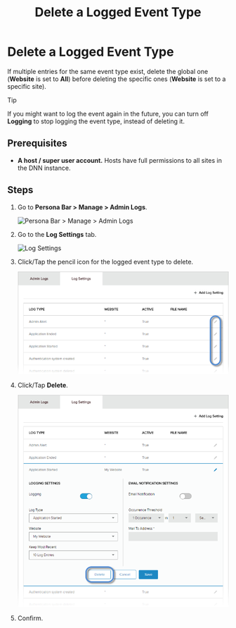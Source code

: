 ﻿---
uid: delete-logged-event-type
locale: en
title: Delete a Logged Event Type
dnneditions: DNN Platform,Evoq Content,Evoq Engage
dnnversion: 09.02.00
related-topics: view-site-logs,view-entry-details,clear-log,delete-entries,share-entries,add-event-type,edit-logged-event-type,toggle-logging-for-event-type,configure-notices
---

# Delete a Logged Event Type

If multiple entries for the same event type exist, delete the global one (**Website** is set to **All**) before deleting the specific ones (**Website** is set to a specific site).

> [!TIP]
> If you might want to log the event again in the future, you can turn off **Logging** to stop logging the event type, instead of deleting it.

## Prerequisites

*   **A host / super user account.** Hosts have full permissions to all sites in the DNN instance.

## Steps

1.  Go to **Persona Bar \> Manage \> Admin Logs**.
    
    ![Persona Bar > Manage > Admin Logs](/images/scr-pbar-host-Manage-E91.png)
    
2.  Go to the **Log Settings** tab.
    
    ![Log Settings](/images/scr-pbtabs-host-Manage-AdminLogs-LogSettings-E90.png)
    
3.  Click/Tap the pencil icon for the logged event type to delete.
    
      
    
    ![](/images/scr-AdminLogs-logsettingslist-edit-icon-event-type-E90.png)
    
      
    
4.  Click/Tap **Delete**.
    
      
    
    ![](/images/scr-AdminLogs-logsettings-editevent-delete-button-E90.png)
    
      
    
5.  Confirm.
